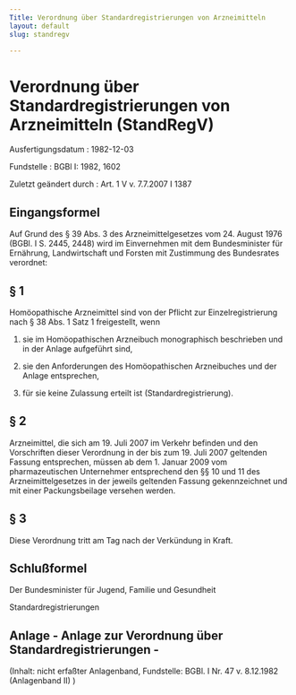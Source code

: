 ```yaml
---
Title: Verordnung über Standardregistrierungen von Arzneimitteln
layout: default
slug: standregv

---
```


# Verordnung über Standardregistrierungen von Arzneimitteln (StandRegV)

Ausfertigungsdatum
:   1982-12-03

Fundstelle
:   BGBl I: 1982, 1602

Zuletzt geändert durch
:   Art. 1 V v. 7.7.2007 I 1387


## Eingangsformel

Auf Grund des § 39 Abs. 3 des Arzneimittelgesetzes vom 24. August 1976
(BGBl. I S. 2445, 2448) wird im Einvernehmen mit dem Bundesminister
für Ernährung, Landwirtschaft und Forsten mit Zustimmung des
Bundesrates verordnet:


## § 1

Homöopathische Arzneimittel sind von der Pflicht zur
Einzelregistrierung nach § 38 Abs. 1 Satz 1 freigestellt, wenn

1.  sie im Homöopathischen Arzneibuch monographisch beschrieben und in der
    Anlage aufgeführt sind,


2.  sie den Anforderungen des Homöopathischen Arzneibuches und der Anlage
    entsprechen,


3.  für sie keine Zulassung erteilt ist (Standardregistrierung).





## § 2

Arzneimittel, die sich am 19. Juli 2007 im Verkehr befinden und den
Vorschriften dieser Verordnung in der bis zum 19. Juli 2007 geltenden
Fassung entsprechen, müssen ab dem 1. Januar 2009 vom pharmazeutischen
Unternehmer entsprechend den §§ 10 und 11 des Arzneimittelgesetzes in
der jeweils geltenden Fassung gekennzeichnet und mit einer
Packungsbeilage versehen werden.


## § 3

Diese Verordnung tritt am Tag nach der Verkündung in Kraft.


## Schlußformel

Der Bundesminister für Jugend, Familie und Gesundheit

Standardregistrierungen

## Anlage - Anlage zur Verordnung über Standardregistrierungen -

(Inhalt: nicht erfaßter Anlagenband,
Fundstelle: BGBl. I Nr. 47 v. 8.12.1982 (Anlagenband II)             )

